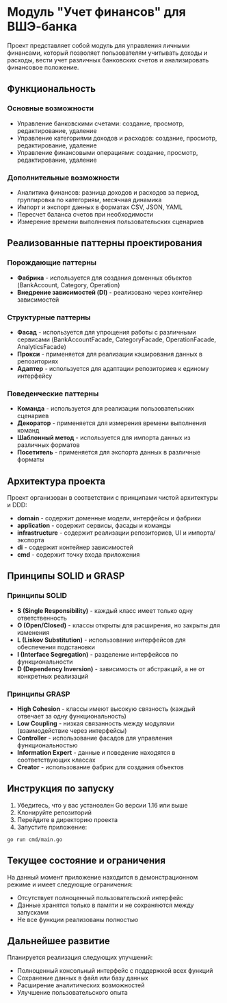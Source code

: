 # Модуль "Учет финансов" для ВШЭ-банка

Проект представляет собой модуль для управления личными финансами, который позволяет пользователям учитывать доходы и расходы, вести учет различных банковских счетов и анализировать финансовое положение.

## Функциональность

### Основные возможности
- Управление банковскими счетами: создание, просмотр, редактирование, удаление
- Управление категориями доходов и расходов: создание, просмотр, редактирование, удаление
- Управление финансовыми операциями: создание, просмотр, редактирование, удаление

### Дополнительные возможности
- Аналитика финансов: разница доходов и расходов за период, группировка по категориям, месячная динамика
- Импорт и экспорт данных в форматах CSV, JSON, YAML
- Пересчет баланса счетов при необходимости
- Измерение времени выполнения пользовательских сценариев

## Реализованные паттерны проектирования

### Порождающие паттерны
- **Фабрика** - используется для создания доменных объектов (BankAccount, Category, Operation)
- **Внедрение зависимостей (DI)** - реализовано через контейнер зависимостей

### Структурные паттерны
- **Фасад** - используется для упрощения работы с различными сервисами (BankAccountFacade, CategoryFacade, OperationFacade, AnalyticsFacade)
- **Прокси** - применяется для реализации кэширования данных в репозиториях
- **Адаптер** - используется для адаптации репозиториев к единому интерфейсу

### Поведенческие паттерны
- **Команда** - используется для реализации пользовательских сценариев
- **Декоратор** - применяется для измерения времени выполнения команд
- **Шаблонный метод** - используется для импорта данных из различных форматов
- **Посетитель** - применяется для экспорта данных в различные форматы

## Архитектура проекта

Проект организован в соответствии с принципами чистой архитектуры и DDD:

- **domain** - содержит доменные модели, интерфейсы и фабрики
- **application** - содержит сервисы, фасады и команды
- **infrastructure** - содержит реализации репозиториев, UI и импорта/экспорта
- **di** - содержит контейнер зависимостей
- **cmd** - содержит точку входа приложения

## Принципы SOLID и GRASP

### Принципы SOLID
- **S (Single Responsibility)** - каждый класс имеет только одну ответственность
- **O (Open/Closed)** - классы открыты для расширения, но закрыты для изменения
- **L (Liskov Substitution)** - использование интерфейсов для обеспечения подстановки
- **I (Interface Segregation)** - разделение интерфейсов по функциональности
- **D (Dependency Inversion)** - зависимость от абстракций, а не от конкретных реализаций

### Принципы GRASP
- **High Cohesion** - классы имеют высокую связность (каждый отвечает за одну функциональность)
- **Low Coupling** - низкая связанность между модулями (взаимодействие через интерфейсы)
- **Controller** - использование фасадов для управления функциональностью
- **Information Expert** - данные и поведение находятся в соответствующих классах
- **Creator** - использование фабрик для создания объектов

## Инструкция по запуску

1. Убедитесь, что у вас установлен Go версии 1.16 или выше
2. Клонируйте репозиторий
3. Перейдите в директорию проекта
4. Запустите приложение:

```
go run cmd/main.go
```

## Текущее состояние и ограничения

На данный момент приложение находится в демонстрационном режиме и имеет следующие ограничения:
- Отсутствует полноценный пользовательский интерфейс
- Данные хранятся только в памяти и не сохраняются между запусками
- Не все функции реализованы полностью

## Дальнейшее развитие

Планируется реализация следующих улучшений:
- Полноценный консольный интерфейс с поддержкой всех функций
- Сохранение данных в файл или базу данных
- Расширение аналитических возможностей
- Улучшение пользовательского опыта
